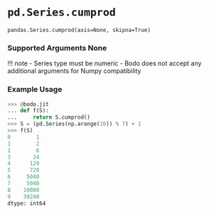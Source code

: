 # `pd.Series.cumprod`

`pandas.Series.cumprod(axis=None, skipna=True)`

### Supported Arguments None

!!! note
\- Series type must be numeric
\- Bodo does not accept any additional arguments for Numpy
compatibility

### Example Usage

```py
>>> @bodo.jit
... def f(S):
...     return S.cumprod()
>>> S = (pd.Series(np.arange(10)) % 7) + 1
>>> f(S)
0        1
1        2
2        6
3       24
4      120
5      720
6     5040
7     5040
8    10080
9    30240
dtype: int64
```
